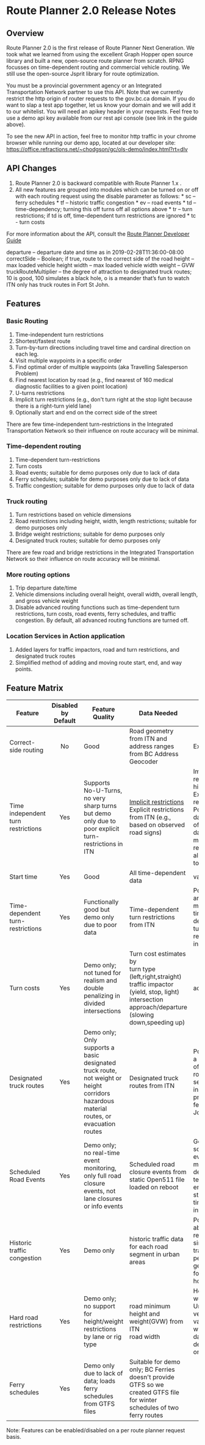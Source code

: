 # Route Planner 2.0 Release Notes

## Overview
Route Planner 2.0 is the first release of Route Planner Next Generation. We took what we learned from using the excellent Graph Hopper open source library and built a new, open-source route planner from scratch. RPNG focusses on time-dependent routing and commercial vehicle routing. We still use the open-source Jsprit library for route optimization.

You must be a provincial government agency or an Integrated Transportation Network partner to use this API.
Note that we currently restrict the http origin of router requests to the gov.bc.ca domain. If you do want to slap a test app together, let us know your domain and we will add it to our whitelist. You will need an apikey header in your requests. Feel free to use a demo api key available from our rest api console (see link in the guide above).
 
To see the new API in action, feel free to monitor http traffic in your chrome browser while running our demo app, located at our developer site:
https://office.refractions.net/~chodgson/gc/ols-demo/index.html?rt=dlv

## API Changes

1. Route Planner 2.0 is backward compatible with Route Planner 1.x .
2. All new features are grouped into modules which can be turned on or off with each routing request using the disable parameter as follows:
                  * sc – ferry schedules
                  * tf – historic traffic congestion
                  * ev – road events
                  * td – time-dependency; turning this off turns off all options above
                  * tr – turn restrictions; if td is off, time-dependent turn restrictions are ignored
                  * tc - turn costs


For more information about the API, consult the [Route Planner Developer Guide](https://github.com/bcgov/api-specs/blob/master/router/router-developer-guide.md)

 
departure – departure date and time as in 2019-02-28T11:36:00-08:00
correctSide – Boolean; if true, route to the correct side of the road
height – max loaded vehicle height
width – max loaded vehicle width
weight – GVW
truckRouteMultiplier – the degree of attraction to designated truck routes; 10 is good, 100 simulates a black hole, o is a meander that’s fun to watch
                                          ITN only has truck routes in Fort St John.
 





## Features

### Basic Routing
1. Time-independent turn restrictions
2. Shortest/fastest route
3. Turn-by-turn directions including travel time and cardinal direction on each leg.
4. Visit multiple waypoints in a specific order
5. Find optimal order of multiple waypoints (aka Travelling Salesperson Problem)
6. Find nearest location by road (e.g., find nearest of 160 medical diagnostic facilities to a given point location)
7. U-turns restrictions
8. Implicit turn restrictions (e.g., don't turn right at the stop light because there is a right-turn yield lane)
8. Optionally start and end on the correct side of the street

There are few time-independent turn-restrictions in the Integrated Transportation Network so their influence on route accuracy will be minimal.

### Time-dependent routing

1. Time-dependent turn-restrictions
3. Turn costs
4. Road events; suitable for demo purposes only due to lack of data
5. Ferry schedules; suitable for demo purposes only due to lack of data
6. Traffic congestion; suitable for demo purposes only due to lack of data


### Truck routing
1. Turn restrictions based on vehicle dimensions
2. Road restrictions including height, width, length restrictions; suitable for demo purposes only
3. Bridge weight restrictions; suitable for demo purposes only
4. Designated truck routes; suitable for demo purposes only

There are few road and bridge restrictions in the Integrated Transportation Network so their influence on route accuracy will be minimal.

### More routing options
1. Trip departure date/time
2. Vehicle dimensions including overall height, overall width, overall length, and gross vehicle weight
4. Disable advanced routing functions such as time-dependent turn restrictions, turn costs, road events, ferry schedules, and traffic congestion. By default, all advanced routing functions are turned off.

### Location Services in Action application
1. Added layers for traffic impactors, road and turn restrictions, and designated truck routes
2. Simplified method of adding and moving route start, end, and way points. 


## Feature Matrix

Feature                | Disabled<br>by Default| Feature Quality | Data Needed            |Data Quality          
|----------------------|:---------:|------------------|-----------------------|----------------------|
Correct-side routing|No|Good|Road geometry from ITN and address ranges from BC Address Geocoder|Excellent|
Time independent turn restrictions|Yes|Supports No-U-Turns, no very sharp turns but demo only due to poor explicit turn-restrictions in ITN|[Implicit restrictions](https://www.mapbox.com/mapping/mapping-for-navigation/implicit-restrictions/)<br>Explicit restrictions from ITN (e.g., based on observed road signs)|Implicit restrictions: high<br> Explicit restrictions: Poor. The data is often out of date or missing restrictions all together.
Start time|Yes|Good|All time-dependent data|variable|
Time-dependent turn-restrictions|Yes|Functionally good but demo only due to poor data|Time-dependent turn restrictions from ITN|Poor. There are many missing time-dependent turn-restrictions in the data.
Turn costs|Yes|Demo only; not tuned for realism and double penalizing in divided intersections|Turn cost estimates by<br>turn type (left,right,straight)<br>traffic impactor (yield, stop, light)<br> intersection approach/departure (slowing down,speeding up)| acceptable
Designated truck routes|Yes|Demo only; Only supports a basic designated truck route, not weight or height corridors hazardous material routes, or evacuation routes|Designated truck routes from ITN| Poor; only a handful of truck route segments in the province (a few in Ft St John)
Scheduled Road Events|Yes|Demo only; no real-time event monitoring, only full road closure events, not lane closures or info events| Scheduled road closure events from static Open511 file loaded on reboot|Good for some events; too much descriptive text, not enough structured time intervals
Historic traffic congestion|Yes|Demo only|historic traffic data for each road segment in urban areas|Poor; In the absense of real data, simulated traffic peaks were generated for rush hour only.
Hard road restrictions|Yes|Demo only; no support for height/weight restrictions by lane or rig type|road minimum height and weight(GVW) from ITN<br>road width|Height, weight: Unknown; very few values<br>width: no data in ITN, demo data only
Ferry schedules|Yes|Demo only due to lack of data; loads ferry schedules from GTFS files|Suitable for demo only; BC Ferries doesn't provide GTFS so we created GTFS file for winter schedules of two ferry routes

Note: Features can be enabled/disabled on a per route planner request basis.
